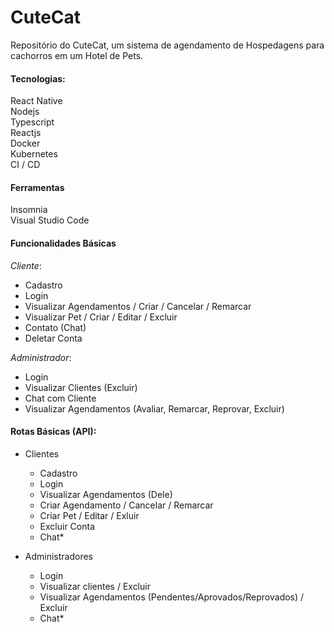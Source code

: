 # CuteCat

Repositório do CuteCat, um sistema de agendamento de Hospedagens para cachorros em um Hotel de Pets.

#### Tecnologias:

React Native  
Nodejs  
Typescript  
Reactjs  
Docker  
Kubernetes  
CI / CD

#### Ferramentas

Insomnia  
Visual Studio Code

#### Funcionalidades Básicas

_Cliente_:

- Cadastro
- Login
- Visualizar Agendamentos / Criar / Cancelar / Remarcar
- Visualizar Pet / Criar / Editar / Excluir
- Contato (Chat)
- Deletar Conta

_Administrador_:

- Login
- Visualizar Clientes (Excluir)
- Chat com Cliente
- Visualizar Agendamentos (Avaliar, Remarcar, Reprovar, Excluir)

#### Rotas Básicas (API):

- Clientes

  - Cadastro
  - Login
  - Visualizar Agendamentos (Dele)
  - Criar Agendamento / Cancelar / Remarcar
  - Criar Pet / Editar / Exluir
  - Excluir Conta
  - Chat\*

- Administradores
  - Login
  - Visualizar clientes / Excluir
  - Visualizar Agendamentos (Pendentes/Aprovados/Reprovados) / Excluir
  - Chat\*
